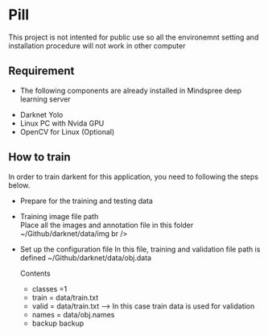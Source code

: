 # Pill
This project is not intented for public use so all the environemnt setting and installation procedure will not work in other computer

## Requirement 
* The following components are already installed in Mindspree deep learning server
- Darknet Yolo
- Linux PC with Nvida GPU
- OpenCV for Linux (Optional)

## How to train
  In order to train darkent for this application, you need to following the steps below.
  * Prepare for the training and testing data
  
  - Training image file path  
    Place all the images and annotation file in this folder
    ~/Github/darknet/data/img   br />
    
    
  
  
  - Set up the configuration file
    In this file, training and validation file path is defined
    ~/Github/darknet/data/obj.data 
    
    Contents
      - classes =1
      - train = data/train.txt   
      - valid = data/train.txt   --> In this case train data is used for validation
      - names = data/obj.names
      - backup backup
